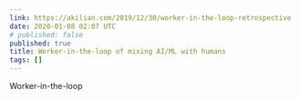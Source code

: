 ```yaml
---
link: https://akilian.com/2019/12/30/worker-in-the-loop-retrospective
date: 2020-01-08 02:07 UTC
# published: false
published: true
title: Worker-in-the-loop of mixing AI/ML with humans
tags: []
---
```


Worker-in-the-loop

